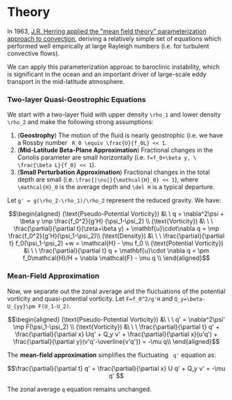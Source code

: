 # Theory

In 1963, [J.R. Herring applied the "mean field theory" parameterization approach to convection](https://pubs.giss.nasa.gov/docs/1963/1963_Herring_1.pdf), deriving a relatively simple set of equations which performed well empirically at large Rayleigh numbers (i.e. for turbulent convective flows).

We can  apply this parameterization approac to baroclinic instability, which is significant in the ocean and an important driver of large-scale eddy transport in the mid-latitude atmosphere.


### Two-layer Quasi-Geostrophic Equations

We start with a two-layer fluid with upper density  ``\rho_1``  and lower density  ``\rho_2``  and make the following strong assumptions:

1. (**Geostrophy**)  The motion of the fluid is nearly geostrophic (i.e. we have a Rossby number `` R_0 \equiv \frac{U}{f_0L} << 1``.
2. (**Mid-Latitude Beta-Plane Approximation**)  Fractional changes in the Coriolis parameter are small horizontally (i.e. ``f=f_0+\beta y, \ \frac{\beta L}{f_0} << 1``).
3. (**Small Perturbation Approximation**)  Fractional changes in the total depth are small (i.e. ``\frac{|\nu|}{\mathcal{H}_0} << 1``), where ``\mathcal{H}_0`` is the average depth and ``\del H`` is a typical departure.


Let ``g' = g(\rho_2-\rho_1)/\rho_2`` represent the reduced gravity. We have:

```math
\begin{aligned}
(\text{Pseudo-Potential Vorticity}) &\ \ q = \nabla^2\psi + \beta y  \mp \frac{f_0^2}{g'H} (\psi_1-\psi_2)
\\
(\text{Vorticity}) &\ \ \  \frac{\partial}{\partial t}(\zeta+\beta y) + \mathbf{u}\cdot\nabla q  =  \mp \frac{f_0^2}{g'H}(\psi_1-\psi_2)\\
(\text{Density}) &\ \ \ \frac{\partial}{\partial t} f_0(\psi_1-\psi_2) +w = \mathcal{H} - \mu f_0 
\\
(\text{Potential Vorticity}) &\ \ \ \frac{\partial}{\partial t} q + \mathbf{u}\cdot \nabla q = \pm f_0\mathcal{H}/H + \nabla \mathcal{F} - \mu q
\\
\end{aligned}
```


### Mean-Field Approximation

Now, we separate out the zonal average and the fluctuations of the potential vorticity and quasi-potential vorticity. Let  ``F=f_0^2/g'H``  and  ``Q_y=\beta-U_{yy}\pm F(U_1-U_2)``.

```math
\begin{aligned}
(\text{Pseudo-Potential Vorticity}) &\ \ \ q' = \nabla^2\psi' \mp F(\psi_1-\psi_2) 
\\
(\text{Vorticity}) &\ \ \ \frac{\partial}{\partial t} q' + \frac{\partial}{\partial x} Uq' + Q_y v' + \frac{\partial}{\partial x}(u'q') + \frac{\partial}{\partial y}(v'q'-\overline{v'q'}) = -\mu q\\

\end{aligned}
```

The **mean-field approximation** simplifies the fluctuating `` q'`` equation as: 

```math
\frac{\partial}{\partial t} q' + \frac{\partial}{\partial x} U q' + Q_y v' = -\mu q' 
```

The zonal average ``q`` equation remains unchanged. 
